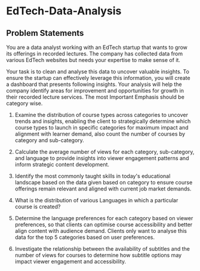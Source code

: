 # EdTech-Data-Analysis
## Problem Statements
You are a data analyst working with an EdTech startup that wants to grow its offerings in recorded lectures. The company has collected data from various EdTech websites but needs your expertise to make sense of it.

Your task is to clean and analyse this data to uncover valuable insights. To ensure the startup can effectively leverage this information, you will create a dashboard that presents following insights. Your analysis will help the company identify areas for improvement and opportunities for growth in their recorded lecture services.
The most Important Emphasis should be category wise.

1. Examine the distribution of course types across categories to uncover trends and insights, enabling the client to strategically determine which course types to launch in specific categories for maximum impact and alignment with learner demand, also count the number of courses by category and sub-category.

2. Calculate the average number of views for each category, sub-category, and language to provide insights into viewer engagement patterns and inform strategic content development.

3. Identify the most commonly taught skills in today's educational landscape based on the data given based on category to ensure course offerings remain relevant and aligned with current job market demands.

4. What is the distribution of various Languages in which a particular course is created?

5. Determine the language preferences for each category based on viewer preferences, so that clients can optimise course accessibility and better align content with audience demand. Clients only want to analyse this data for the top 5 categories based on user preferences.

6. Investigate the relationship between the availability of subtitles and the number of views for courses to determine how subtitle options may impact viewer engagement and accessibility.
